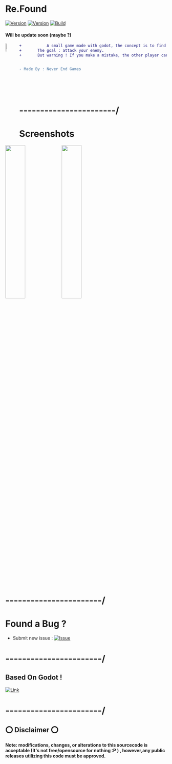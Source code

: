 # Re.Found 


[![Version](https://img.shields.io/badge/version-0.1.0-pink.svg)]()
[![Version](https://img.shields.io/badge/Release-Prototype-red.svg)]()
[![Build](https://img.shields.io/badge/Supported%20OS-None{for_now}-lightgrey.svg)]()



#### Will be update soon (maybe ?)

<img  align="left"  src="https://cloud.snotib.eu/s/jJQKW8nbjPLcJbE/preview" width="8%"></img>

```diff
+           A small game made with godot, the concept is to find the other players without being found in an reverse map.
+       The goal : attack your enemy.
+       But warning ! If you make a mistake, the other player can spot you... 


- Made By : Never End Games 

```

  <br/>
  <br/>
  <br/>

# \-----------------------/


# Screenshots
<img src="https://cloud.snotib.eu/s/Qd8mwBoaAn7em4q/preview" width="35%"></img><img src="https://cloud.snotib.eu/s/CPdR6sq3zdczDix/preview" width="35%"></img> 
# \-----------------------/



# Found a Bug ?

* Submit new issue :
[![Issue](https://img.shields.io/badge/BUG%20%3F-Click%20Here%20!-brightgreen.svg)](https://framagit.org/never-end-games/re.found/issues/new?issue%5Bassignee_id%5D=&issue%5Bmilestone_id%5D=) 



# \-----------------------/

## Based On Godot !

 [![Link](https://godotengine.org/themes/godotengine/assets/logo.svg)](https://godotengine.org/ )



# \-----------------------/
## ⭕️ Disclaimer ⭕️ 

**Note: modifications, changes, or alterations to this sourcecode is acceptable (It's not free/opensource for nothing :P ) , however,any public releases utilizing this code must be approved.**